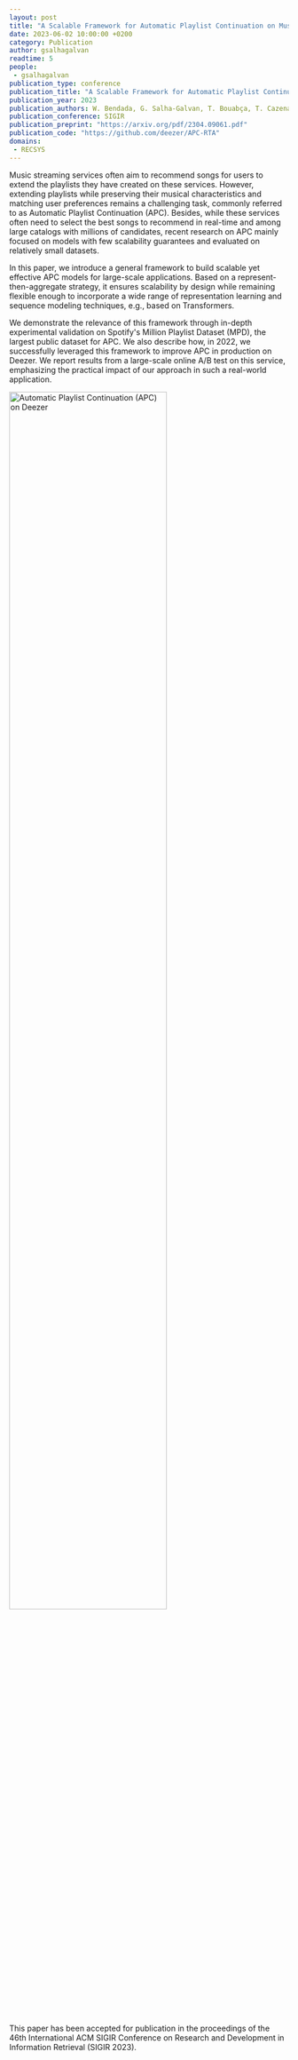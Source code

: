 ```yaml
---
layout: post
title: "A Scalable Framework for Automatic Playlist Continuation on Music Streaming Services"
date: 2023-06-02 10:00:00 +0200
category: Publication
author: gsalhagalvan
readtime: 5
people:
 - gsalhagalvan
publication_type: conference
publication_title: "A Scalable Framework for Automatic Playlist Continuation on Music Streaming Services"
publication_year: 2023
publication_authors: W. Bendada, G. Salha-Galvan, T. Bouabça, T. Cazenave
publication_conference: SIGIR
publication_preprint: "https://arxiv.org/pdf/2304.09061.pdf"
publication_code: "https://github.com/deezer/APC-RTA"
domains: 
 - RECSYS
---
```


Music streaming services often aim to recommend songs for users to extend the playlists they have created on these services. However, extending playlists while preserving their musical characteristics and matching user preferences remains a challenging task, commonly referred to as Automatic Playlist Continuation (APC). Besides, while these services often need to select the best songs to recommend in real-time and among large catalogs with millions of candidates, recent research on APC mainly focused on models with few scalability guarantees and evaluated on relatively small datasets. 

In this paper, we introduce a general framework to build scalable yet effective APC models for large-scale applications.
Based on a represent-then-aggregate strategy, it ensures scalability by design while remaining flexible enough to incorporate a wide range of representation learning and sequence modeling techniques, e.g., based on Transformers. 

We demonstrate the relevance of this framework through in-depth experimental validation on Spotify's Million Playlist Dataset (MPD), the largest public dataset for APC. We also describe how, in 2022, we successfully leveraged this framework to improve APC in production on Deezer. We report results from a large-scale online A/B test on this service, emphasizing the practical impact of our approach in such a real-world application.

<div class="publication-illustration">
    <img
        style="width: 75%;"
        src="{{ '/static/images/publis/bendada2023sigir/playlist.png' | prepend: site.url }}"
        alt="Automatic Playlist Continuation (APC) on Deezer"/>
</div>

This paper has been accepted for publication in the proceedings of the 46th International ACM SIGIR Conference on Research and Development in Information Retrieval (SIGIR 2023).
